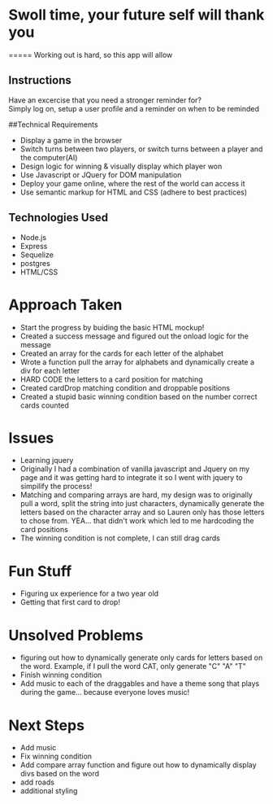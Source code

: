 # Swoll time, your future self will thank you
=====
Working out is hard, so this app will allow

## Instructions
Have an excercise that you need a stronger reminder for?  
Simply log on, setup a user profile and a reminder on when to be reminded



##Technical Requirements
* Display a game in the browser
* Switch turns between two players, or switch turns between a player and the computer(AI)
* Design logic for winning & visually display which player won
* Use Javascript or JQuery for DOM manipulation
* Deploy your game online, where the rest of the world can access it
* Use semantic markup for HTML and CSS (adhere to best practices)

## Technologies Used
* Node.js
* Express
* Sequelize
* postgres
* HTML/CSS

# Approach Taken
* Start the progress by buiding the basic HTML mockup!
* Created a success message and figured out the onload logic for the message
* Created an array for the cards for each letter of the alphabet
* Wrote a function pull the array for alphabets and dynamically create a div for each letter
* HARD CODE the letters to a card position for matching
* Created cardDrop matching condition and droppable positions
* Created a stupid basic winning condition based on the number correct cards counted 


# Issues
* Learning jquery
* Originally I had a combination of vanilla javascript and Jquery on my page and it was getting hard to integrate it so I went with jquery to simpilify the process!
* Matching and comparing arrays are hard, my design was to originally pull a word, split the string into just characters, dynamically generate the letters based on the character array and so Lauren only has those letters to chose from.  YEA... that didn't work which led to me hardcoding the card positions
* The winning condition is not complete, I can still drag cards


# Fun Stuff
* Figuring ux experience for a two year old
* Getting that first card to drop!

# Unsolved Problems
* figuring out how to dynamically generate only cards for letters based on the word.  Example, if I pull the word CAT, only generate "C" "A" "T"
* Finish winning condition
* Add music to each of the draggables and have a theme song that plays during the game... because everyone loves music!

# Next Steps
* Add music
* Fix winning condition
* Add compare array function and figure out how to dynamically display divs based on the word
* add roads
* additional styling